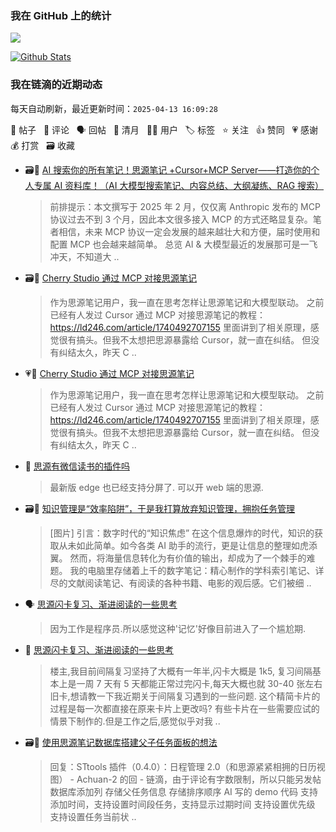 ### 我在 GitHub 上的统计

<a title="Hits" target="_blank" href="https://github.com/Crowds21/Crowds21"><img src="https://hits.b3log.org/crowds21/crowds21.svg"></a>

[![Github Stats](https://github-readme-stats.vercel.app/api?username=crowds21&theme=tokyonight&show_icons=true)](https://github.com/crowds21)

<!--events start -->

### 我在链滴的近期动态

每天自动刷新，最近更新时间：`2025-04-13 16:09:28`

📝 帖子 &nbsp; 💬 评论 &nbsp; 🗣 回帖 &nbsp; 🌙 清月 &nbsp; 👨‍💻 用户 &nbsp; 🏷️ 标签 &nbsp; ⭐️ 关注 &nbsp; 👍 赞同 &nbsp; 💗 感谢 &nbsp; 💰 打赏 &nbsp; 🗃 收藏

* 🗃📝 [AI 搜索你的所有笔记！思源笔记 +Cursor+MCP Server——打造你的个人专属 AI 资料库！（AI 大模型搜索笔记、内容总结、大纲凝练、RAG 搜索）](https://ld246.com/article/1740492707155)

  > 前排提示：本文撰写于 2025 年 2 月，仅仅离 Anthropic 发布的 MCP 协议过去不到 3 个月，因此本文很多接入 MCP 的方式还略显复杂。笔者相信，未来 MCP 协议一定会发展的越来越壮大和方便，届时使用和配置 MCP 也会越来越简单。 总览 AI &amp; 大模型最近的发展那可是一飞冲天，不知道大 ..
* 🗃📝 [Cherry Studio 通过 MCP 对接思源笔记](https://ld246.com/article/1741868783330)

  > 作为思源笔记用户，我一直在思考怎样让思源笔记和大模型联动。 之前已经有人发过 Cursor 通过 MCP 对接思源笔记的教程： https://ld246.com/article/1740492707155 里面讲到了相关原理，感觉很有搞头。但我不太想把思源暴露给 Cursor，就一直在纠结。 但没有纠结太久，昨天 C ..
* 💗📝 [Cherry Studio 通过 MCP 对接思源笔记](https://ld246.com/article/1741868783330)

  > 作为思源笔记用户，我一直在思考怎样让思源笔记和大模型联动。 之前已经有人发过 Cursor 通过 MCP 对接思源笔记的教程： https://ld246.com/article/1740492707155 里面讲到了相关原理，感觉很有搞头。但我不太想把思源暴露给 Cursor，就一直在纠结。 但没有纠结太久，昨天 C ..
* 💬 [思源有微信读书的插件吗](https://ld246.com/article/1740325936643/comment/1740360404535#comments)

  > 最新版 edge 也已经支持分屏了. 可以开 web 端的思源.
* 🗃📝 [知识管理是“效率陷阱”，于是我打算放弃知识管理，拥抱任务管理](https://ld246.com/article/1738945558886)

  > [图片] 引言：数字时代的“知识焦虑” 在这个信息爆炸的时代，知识的获取从未如此简单。如今各类 AI 助手的流行，更是让信息的整理如虎添翼。 然而，将海量信息转化为有价值的输出，却成为了一个棘手的难题。 我的电脑里存储着上千的数字笔记：精心制作的学科索引笔记、详尽的文献阅读笔记、有阅读的各种书籍、电影的观后感。它们被细 ..
* 🗣 [思源闪卡复习、渐进阅读的一些思考](https://ld246.com/article/1718977610599/comment/1738378112988#comments)

  > 因为工作是程序员.所以感觉这种'记忆'好像目前进入了一个尴尬期.
* 💬 [思源闪卡复习、渐进阅读的一些思考](https://ld246.com/article/1718977610599/comment/1738378112988#comments)

  > 楼主,我目前间隔复习坚持了大概有一年半,闪卡大概是 1k5, 复习间隔基本上是一周 7 天有 5 天都能正常过完闪卡,每天大概也就 30-40 张左右旧卡,想请教一下我近期关于间隔复习遇到的一些问题. 这个精简卡片的过程是每一次都直接在原来卡片上更改吗? 有些卡片在一些需要应试的情景下制作的.但是工作之后,感觉似乎对我 ..
* 🗃📝 [使用思源笔记数据库搭建父子任务面板的想法](https://ld246.com/article/1737511261099)

  > 回复：STtools 插件（0.4.0）：日程管理 2.0（和思源紧紧相拥的日历视图） - Achuan-2 的回 - 链滴，由于评论有字数限制，所以只能另发帖 数据库添加列 存储父任务信息 存储排序顺序 AI 写的 demo 代码 支持添加时间，支持设置时间段任务，支持显示过期时间 支持设置优先级 支持设置任务当前状 ..


<!--events end -->
